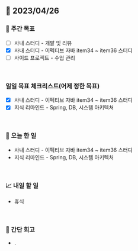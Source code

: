 ## 📅 2023/04/26


### 👏 주간 목표

- [ ] 사내 스터디 - 개발 및 리뷰
- [x] 사내 스터디 - 이펙티브 자바 item34 ~ item36 스터디
- [ ] 사이드 프로젝트 - 수업 관리

<br/>

### 일일 목표 체크리스트(어제 정한 목표)

- [x] 사내 스터디 - 이펙티브 자바 item34 ~ item36 스터디
- [x] 지식 리마인드 - Spring, DB, 시스템 아키텍처

<br/>

### 💯 오늘 한 일

- 사내 스터디 - 이펙티브 자바 item34 ~ item36 스터디
- 지식 리마인드 - Spring, DB, 시스템 아키텍처

<br/>

### 📈 내일 할 일

- 휴식

<br/>

### 🤔 간단 회고

- .
 

